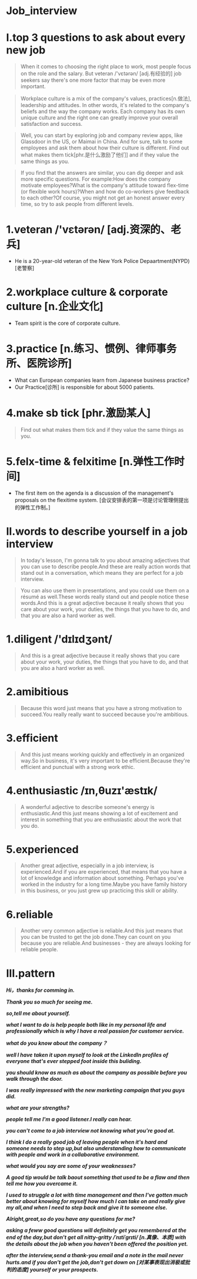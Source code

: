 # Job_interview
# I.top 3 questions to ask about every new job
> When it comes to choosing the right place to work, most people focus on the role and the salary. But veteran /'vɛtərən/ [adj.有经验的] job seekers say there's one more factor that may be even more important.

> Workplace culture is a mix of the company's values, practices[n.做法], leadership and attitudes. In other words, it's related to the company's beliefs and the way the company works. Each company has its own unique culture and the right one can greatly improve your overall satisfaction and success.

> Well, you can start by exploring job and company review apps, like Glassdoor in the US, or Maimai in China. And for sure, talk to some employees and ask them about how their culture is different. Find out what makes them tick[phr.是什么激励了他们] and if they value the same things as you.

> If you find that the answers are similar, you can dig deeper and ask more specific questions. For example:How does the company motivate employees?What is the company's attitude toward flex-time (or flexible work hours)?When and how do co-workers give feedback to each other?Of course, you might not get an honest answer every time, so try to ask people from different levels.

# 1.veteran /'vɛtərən/ [adj.资深的、老兵]
- He is a 20-year-old veteran of the New York Police Depaartment(NYPD) [老警察]

# 2.workplace culture & corporate culture [n.企业文化]
- Team spirit is the core of corporate culture.

# 3.practice [n.练习、惯例、律师事务所、医院诊所]
- What can European companies learn from Japanese business practice? 
- Our Practice[诊所] is responsible for about 5000 patients.

# 4.make sb tick [phr.激励某人]
> Find out what makes them tick and if they value the same things as you.

# 5.felx-time  & felxitime [n.弹性工作时间]
- The first item on the agenda is a discussion of the management's proposals on the flexitime system. [会议安排表的第一项是讨论管理侧提出的弹性工作制。]

# II.words to describe yourself in a job interview
> In today's lesson, I'm gonna talk to you about amazing adjectives that you can use to describe people.And these are really action words that stand out in a conversation, which means they are perfect for a job interview.

> You can also use them in presentations, and you could use them on a résumé as well.These words really stand out and people notice these words.And this is a great adjective because it really shows that you care about your work, your duties, the things that you have to do, and that you are also a hard worker as well.

# 1.diligent /'dɪlɪdʒənt/
> And this is a great adjective because it really shows that you care about your work, your duties, the things that you have to do, and that you are also a hard worker as well.

# 2.amibitious
> Because this word just means that you have a strong motivation to succeed.You really really want to succeed because you're ambitious.

# 3.efficient
> And this just means working quickly and effectively in an organized way.So in business, it's very important to be efficient.Because they're efficient and punctual with a strong work ethic.

# 4.enthusiastic /ɪn,θuzɪ'æstɪk/
> A wonderful adjective to describe someone's energy is enthusiastic.And this just means showing a lot of excitement and interest in something that you are enthusiastic about the work that you do.

# 5.experienced
> Another great adjective, especially in a job interview, is experienced.And if you are experienced, that means that you have a lot of knowledge and information about something.
Perhaps you've worked in the industry for a long time.Maybe you have family history in this business, or you just grew up practicing this skill or ability.

# 6.reliable
> Another very common adjective is reliable.And this just means that you can be trusted to get the job done.They can count on you because you are reliable.And businesses - they are always looking for reliable people.

# III.pattern
***Hi，thanks for comming in.***

***Thank you so much for seeing me.***

***so,tell me about yourself.***

***what I want to do is help people both like in my personal life and professionally which is why I have a real passion for customer service.***

***what do you know about the company？***

***well I have taken it upon myself to look at the LinkedIn profiles of everyone that's ever stepped foot inside this buliding.***

***you should know as much as about the company as possible before you walk through the door.***

***I was really impressed with the new marketing campaign that you guys did.***

***what are your strengths?***

***people tell me I'm a good listener.I really can hear.***

***you can't come to a job interview not knowing what you're good at.***

***I think I do a really good job of leaving people when it's hard and someone needs to step up,but also understanding how to communicate with people and work in a collaborative environment.***

***what would you say are some of your weaknesses?***

***A good tip would be talk baout something that used to be a flaw and then tell me how you overcame it.***

***I used to struggle a lot with time management and then I've gotten much better about knowing for myself how much I can take on and really give my all,and when I need to step back and give it to someone else.***

***Alright,great,so do you have any questions for me?***

***asking a feww good questions will definitely get you remembered at the end of the day,but don't get all nitty-gritty /ˈnɪtiˈɡrɪti/ [n.真像、本质] with the details about the job when you haven't been offered the position yet.***

***after the interview,send a thank-you email and a note in the mail never hurts.and if you don't get the job,don't get down on [对某事表现出消极或批判的态度] yourself or your prospects.***




